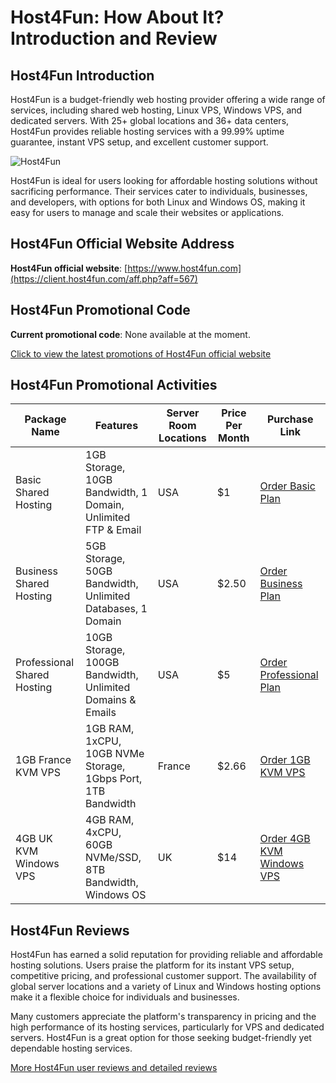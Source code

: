 # Host4Fun: How About It? Introduction and Review

## Host4Fun Introduction

Host4Fun is a budget-friendly web hosting provider offering a wide range of services, including shared web hosting, Linux VPS, Windows VPS, and dedicated servers. With 25+ global locations and 36+ data centers, Host4Fun provides reliable hosting services with a 99.99% uptime guarantee, instant VPS setup, and excellent customer support.

![Host4Fun](https://github.com/user-attachments/assets/329332df-6442-42e2-ad9b-c44ae62df6a9)

Host4Fun is ideal for users looking for affordable hosting solutions without sacrificing performance. Their services cater to individuals, businesses, and developers, with options for both Linux and Windows OS, making it easy for users to manage and scale their websites or applications.

## Host4Fun Official Website Address

**Host4Fun official website**: [https://www.host4fun.com](https://client.host4fun.com/aff.php?aff=567)

## Host4Fun Promotional Code

**Current promotional code**: None available at the moment.

[Click to view the latest promotions of Host4Fun official website](https://client.host4fun.com/aff.php?aff=567)

## Host4Fun Promotional Activities

| Package Name           | Features                                                        | Server Room Locations        | Price Per Month | Purchase Link                                            |
|------------------------|-----------------------------------------------------------------|------------------------------|-----------------|----------------------------------------------------------|
| Basic Shared Hosting    | 1GB Storage, 10GB Bandwidth, 1 Domain, Unlimited FTP & Email    | USA                          | $1              | [Order Basic Plan](https://client.host4fun.com/aff.php?aff=567)              |
| Business Shared Hosting | 5GB Storage, 50GB Bandwidth, Unlimited Databases, 1 Domain      | USA                          | $2.50           | [Order Business Plan](https://client.host4fun.com/aff.php?aff=567)           |
| Professional Shared Hosting | 10GB Storage, 100GB Bandwidth, Unlimited Domains & Emails    | USA                          | $5              | [Order Professional Plan](https://client.host4fun.com/aff.php?aff=567)       |
| 1GB France KVM VPS      | 1GB RAM, 1xCPU, 10GB NVMe Storage, 1Gbps Port, 1TB Bandwidth    | France                       | $2.66           | [Order 1GB KVM VPS](https://client.host4fun.com/aff.php?aff=567)             |
| 4GB UK KVM Windows VPS  | 4GB RAM, 4xCPU, 60GB NVMe/SSD, 8TB Bandwidth, Windows OS        | UK                           | $14             | [Order 4GB KVM Windows VPS](https://client.host4fun.com/aff.php?aff=567)     |

## Host4Fun Reviews

Host4Fun has earned a solid reputation for providing reliable and affordable hosting solutions. Users praise the platform for its instant VPS setup, competitive pricing, and professional customer support. The availability of global server locations and a variety of Linux and Windows hosting options make it a flexible choice for individuals and businesses.

Many customers appreciate the platform's transparency in pricing and the high performance of its hosting services, particularly for VPS and dedicated servers. Host4Fun is a great option for those seeking budget-friendly yet dependable hosting services.

[More Host4Fun user reviews and detailed reviews](https://client.host4fun.com/aff.php?aff=567)
